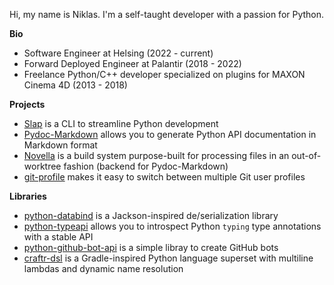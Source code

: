 Hi, my name is Niklas. I'm a self-taught developer with a passion for Python.

__Bio__

* Software Engineer at Helsing (2022 - current)
* Forward Deployed Engineer at Palantir (2018 - 2022)
* Freelance Python/C++ developer specialized on plugins for MAXON Cinema 4D (2013 - 2018)

__Projects__

* [Slap](https://github.com/NiklasRosenstein/slap) is a CLI to streamline Python development
* [Pydoc-Markdown](https://github.com/NiklasRosenstein/pydoc-markdown/) allows you to generate Python API documentation in Markdown format
* [Novella](https://github.com/NiklasRosenstein/novella) is a build system purpose-built for processing files in an out-of-worktree fashion (backend for Pydoc-Markdown)
* [git-profile](https://github.com/NiklasRosenstein/git-profile) makes it easy to switch between multiple Git user profiles

__Libraries__

* [python-databind](https://github.com/NiklasRosenstein/python-databind) is a Jackson-inspired de/serialization library
* [python-typeapi](https://github.com/NiklasRosenstein/python-typeapi) allows you to introspect Python `typing` type annotations with a stable API
* [python-github-bot-api](https://github.com/NiklasRosenstein/python-github-bot-api) is a simple libray to create GitHub bots
* [craftr-dsl](https://github.com/NiklasRosenstein/craftr-dsl) is a Gradle-inspired Python language superset with multiline lambdas and dynamic name resolution
